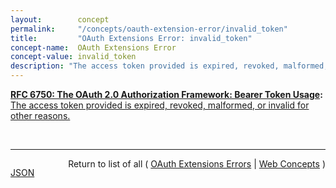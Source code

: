 ```yaml
---
layout:        concept
permalink:     "/concepts/oauth-extension-error/invalid_token"
title:         "OAuth Extensions Error: invalid_token"
concept-name:  OAuth Extensions Error
concept-value: invalid_token
description: "The access token provided is expired, revoked, malformed, or invalid for other reasons."
---
```


**[RFC 6750: The OAuth 2.0 Authorization Framework: Bearer Token Usage](/specs/IETF/RFC/6750 "This specification describes how to use bearer tokens in HTTP requests to access OAuth 2.0 protected resources. Any party in possession of a bearer token (a &#34;bearer&#34;) can use it to get access to the associated resources (without demonstrating possession of a cryptographic key). To prevent misuse, bearer tokens need to be protected from disclosure in storage and in transport."):** [The access token provided is expired, revoked, malformed, or invalid for other reasons.](http://tools.ietf.org/html/rfc6750#section-3.1 "Read documentation for OAuth Extensions Error &#34;invalid_token&#34;")

<br/>
<hr/>

<p style="float : left"><a href="./invalid_token.json" title="JSON representing this particular Web Concept value">JSON</a></p>
<p style="text-align: right">Return to list of all ( <a href="../oauth-extension-errors">OAuth Extensions Errors</a> | <a href="../">Web Concepts</a> )</p>
